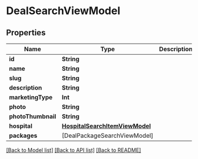 # DealSearchViewModel

## Properties
Name | Type | Description | Notes
------------ | ------------- | ------------- | -------------
**id** | **String** |  | [optional] 
**name** | **String** |  | [optional] 
**slug** | **String** |  | [optional] 
**description** | **String** |  | [optional] 
**marketingType** | **Int** |  | [optional] 
**photo** | **String** |  | [optional] 
**photoThumbnail** | **String** |  | [optional] 
**hospital** | [**HospitalSearchItemViewModel**](HospitalSearchItemViewModel.md) |  | [optional] 
**packages** | [DealPackageSearchViewModel] |  | [optional] 

[[Back to Model list]](../README.md#documentation-for-models) [[Back to API list]](../README.md#documentation-for-api-endpoints) [[Back to README]](../README.md)


